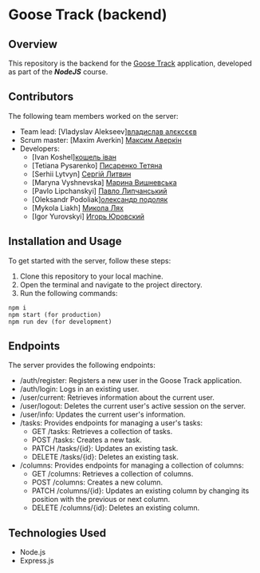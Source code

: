 # Goose Track (backend)

## Overview

This repository is the backend for the [Goose Track](https://github.com/Zestiko)
application, developed as part of the **_NodeJS_** course.

## Contributors

The following team members worked on the server:

- Team lead: [Vladyslav
  Alekseev][владислав алєксєєв](https://github.com/Zestiko)
- Scrum master: [Maxim Averkin] [Максим Аверкін](https://github.com/Maxoverking)
- Developers:
  - [Ivan Koshel][кошель іван](https://github.com/Ivan-GoIT)
  - [Tetiana Pysarenko] [Писаренко Тетяна](https://github.com/TetianaVielkova)
  - [Serhii Lytvyn] [Сергій Литвин](https://github.com/Serhii0406)
  - [Maryna Vyshnevska] [Марина Вишневська](https://github.com/MarynaVyshnevska)
  - [Pavlo Lipchanskyi]
    [Павло Липчанський](https://github.com/Pablo-Lipchanskyi)
  - [Oleksandr Podoliak][олександр подоляк](https://github.com/BlackyHat)
  - [Mykola Liakh] [Микола Лях](https://github.com/Nikolaylyah)
  - [Igor Yurovskyi] [Игорь Юровский](https://github.com/Mastermind2025)

## Installation and Usage

To get started with the server, follow these steps:

1. Clone this repository to your local machine.
2. Open the terminal and navigate to the project directory.
3. Run the following commands:

```
npm i
npm start (for production)
npm run dev (for development)
```

## Endpoints

The server provides the following endpoints:

- /auth/register: Registers a new user in the Goose Track application.
- /auth/login: Logs in an existing user.
- /user/current: Retrieves information about the current user.
- /user/logout: Deletes the current user's active session on the server.
- /user/info: Updates the current user's information.
- /tasks: Provides endpoints for managing a user's tasks:
  - GET /tasks: Retrieves a collection of tasks.
  - POST /tasks: Creates a new task.
  - PATCH /tasks/{id}: Updates an existing task.
  - DELETE /tasks/{id}: Deletes an existing task.
- /columns: Provides endpoints for managing a collection of columns:
  - GET /columns: Retrieves a collection of columns.
  - POST /columns: Creates a new column.
  - PATCH /columns/{id}: Updates an existing column by changing its position
    with the previous or next column.
  - DELETE /columns/{id}: Deletes an existing column.

## Technologies Used

- Node.js
- Express.js
